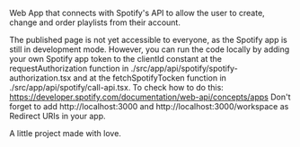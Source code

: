 Web App that connects with Spotify's API to allow the user to create, change and order playlists from their account.

The published page is not yet accessible to everyone, as the Spotify app is still in development mode. However, you can run the code locally by adding your own Spotify app token to the clientId constant at the requestAuthorization function in ./src/app/api/spotify/spotify-authorization.tsx and at the fetchSpotifyTocken function in ./src/app/api/spotify/call-api.tsx. To check how to do this: https://developer.spotify.com/documentation/web-api/concepts/apps
Don't forget to add http://localhost:3000 and http://localhost:3000/workspace as Redirect URIs in your app.

A little project made with love.
